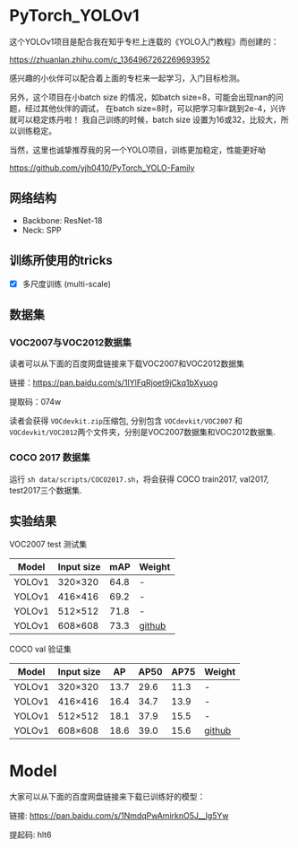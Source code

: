 # PyTorch_YOLOv1
这个YOLOv1项目是配合我在知乎专栏上连载的《YOLO入门教程》而创建的：

https://zhuanlan.zhihu.com/c_1364967262269693952

感兴趣的小伙伴可以配合着上面的专栏来一起学习，入门目标检测。

另外，这个项目在小batch size 的情况，如batch size=8，可能会出现nan的问题，经过其他伙伴的调试，
在batch size=8时，可以把学习率lr跳到2e-4，兴许就可以稳定炼丹啦！ 我自己训练的时候，batch size
设置为16或32，比较大，所以训练稳定。

当然，这里也诚挚推荐我的另一个YOLO项目，训练更加稳定，性能更好呦

https://github.com/yjh0410/PyTorch_YOLO-Family


## 网络结构

- Backbone: ResNet-18
- Neck: SPP

## 训练所使用的tricks

- [x] 多尺度训练 (multi-scale)

## 数据集

### VOC2007与VOC2012数据集

读者可以从下面的百度网盘链接来下载VOC2007和VOC2012数据集

链接：https://pan.baidu.com/s/1IYlFqRjoet9jCkq1bXyuog 

提取码：074w

读者会获得 ```VOCdevkit.zip```压缩包, 分别包含 ```VOCdevkit/VOC2007``` 和 ```VOCdevkit/VOC2012```两个文件夹，分别是VOC2007数据集和VOC2012数据集.

### COCO 2017 数据集

运行 ```sh data/scripts/COCO2017.sh```，将会获得 COCO train2017, val2017, test2017三个数据集.

## 实验结果

VOC2007 test 测试集

| Model             |  Input size    |   mAP   | Weight|
|-------------------|----------------|---------|-------|
| YOLOv1            |  320×320       |   64.8  |   -   |
| YOLOv1            |  416×416       |   69.2  |   -   |
| YOLOv1            |  512×512       |   71.8  |   -   |
| YOLOv1            |  608×608       |   73.3  |   [github](https://github.com/yjh0410/PyTorch_YOLOv1/releases/download/yolov1_weight/yolo_64.4_68.5_71.5.pth)   |


COCO val 验证集

| Model             |  Input size    |   AP    |   AP50    |   AP75    | Weight|
|-------------------|----------------|---------|-----------|-----------|-------|
| YOLOv1            |  320×320       |   13.7  |   29.6    |    11.3   |   -   |
| YOLOv1            |  416×416       |   16.4  |   34.7    |    13.9   |   -   |
| YOLOv1            |  512×512       |   18.1  |   37.9    |    15.5   |   -   |
| YOLOv1            |  608×608       |   18.6  |   39.0    |    15.6   |   [github](https://github.com/yjh0410/PyTorch_YOLOv1/releases/download/yolov1_weight/yolo_17.34_35.28.pth)   |


# Model

大家可以从下面的百度网盘链接来下载已训练好的模型：

链接: https://pan.baidu.com/s/1NmdqPwAmirknO5J__lg5Yw 

提起码: hlt6 
